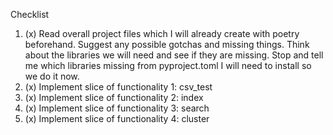 Checklist

1. (x) Read overall project files which I will already create with poetry beforehand. Suggest any possible gotchas and missing things. Think about the libraries we will need and see if they are missing. Stop and tell me which libraries missing from pyproject.toml I will need to install so we do it now.
2. (x) Implement slice of functionality 1: csv_test
3. (x) Implement slice of functionality 2: index
4. (x) Implement slice of functionality 3: search
5. (x) Implement slice of functionality 4: cluster
